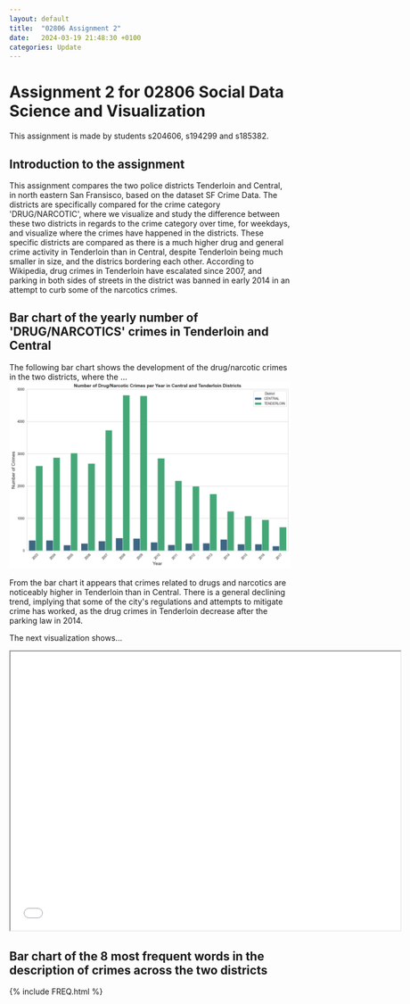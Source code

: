 ```yaml
---
layout: default
title:  "02806 Assignment 2"
date:   2024-03-19 21:48:30 +0100
categories: Update
---
```



# Assignment 2 for 02806 Social Data Science and Visualization
This assignment is made by students s204606, s194299 and s185382. 

## Introduction to the assignment
This assignment compares the two police districts Tenderloin and Central, in north eastern San Fransisco, based on the dataset SF Crime Data. The districts are specifically compared for the crime category 'DRUG/NARCOTIC', where we visualize and study the difference between these two districts in regards to the crime category over time, for weekdays, and visualize where the crimes have happened in the districts. These specific districts are compared as there is a much higher drug and general crime activity in Tenderloin than in Central, despite Tenderloin being much smaller in size, and the districs bordering each other. According to Wikipedia, drug crimes in Tenderloin have escalated since 2007, and parking in both sides of streets in the district was banned in early 2014 in an attempt to curb some of the narcotics crimes. 


## Bar chart of the yearly number of 'DRUG/NARCOTICS' crimes in Tenderloin and Central
The following bar chart shows the development of the drug/narcotic crimes in the two districts, where the ... 
![Bar chart of Tenderloin and Central](https://github.com/AndersNielsen77/AndersNielsen77.github.io/blob/main/docs/assets/images/newplotnewnewnew.png?raw=true)

From the bar chart it appears that crimes related to drugs and narcotics are noticeably higher in Tenderloin than in Central. There is a general declining trend, implying that some of the city's regulations and attempts to mitigate crime has worked, as the drug crimes in Tenderloin decrease after the parking law in 2014.  


The next visualization shows... 
<iframe src="/Newnewnewdrugsmap.html" height="500" width="700"></iframe>

## Bar chart of the 8 most frequent words in the description of crimes across the two districts 
{% include FREQ.html %}

